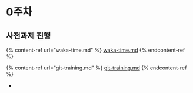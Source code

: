 # 0주차

## 사전과제 진행

{% content-ref url="waka-time.md" %}
[waka-time.md](waka-time.md)
{% endcontent-ref %}

{% content-ref url="git-training.md" %}
[git-training.md](git-training.md)
{% endcontent-ref %}

*
